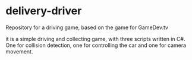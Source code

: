 # delivery-driver
Repository for a driving game, based on the game for GameDev.tv

it is a simple driving and collecting game, with three scripts written in C#. One for collision detection, one for controlling the car and one for camera movement. 
